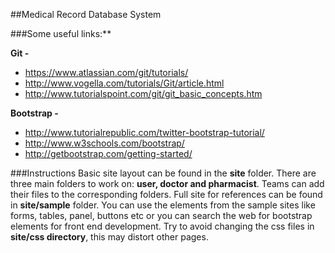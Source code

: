 ##Medical Record Database System

###Some useful links:**

**Git -**
* https://www.atlassian.com/git/tutorials/
* http://www.vogella.com/tutorials/Git/article.html
* http://www.tutorialspoint.com/git/git_basic_concepts.htm

**Bootstrap -**
* http://www.tutorialrepublic.com/twitter-bootstrap-tutorial/
* http://www.w3schools.com/bootstrap/
* http://getbootstrap.com/getting-started/

###Instructions
Basic site layout can be found in the **site** folder. There are three main folders to work on: **user, doctor and pharmacist**. Teams can add their files to the corresponding folders. Full site for references can be found in **site/sample** folder. You can use the elements from the sample sites like forms, tables, panel, buttons etc or you can search the web for bootstrap elements for front end development. Try to avoid changing the css files in **site/css directory**, this may distort other pages.



